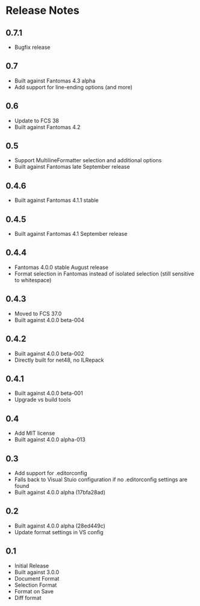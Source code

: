 Release Notes
============

0.7.1
----

* Bugfix release

0.7
----

* Built against Fantomas 4.3 alpha
* Add support for line-ending options (and more)

0.6
----

* Update to FCS 38
* Built against Fantomas 4.2

0.5
----

* Support MultilineFormatter selection and additional options
* Built against Fantomas late September release

0.4.6
----

* Built against Fantomas 4.1.1 stable

0.4.5
----

* Built against Fantomas 4.1 September release

0.4.4
----

* Fantomas 4.0.0 stable August release
* Format selection in Fantomas instead of isolated selection (still sensitive to whitespace)

0.4.3
----

* Moved to FCS 37.0
* Built against 4.0.0 beta-004

0.4.2
----

* Built against 4.0.0 beta-002
* Directly built for net48, no ILRepack

0.4.1
----

* Built against 4.0.0 beta-001
* Upgrade vs build tools

0.4
----

* Add MIT license
* Built against 4.0.0 alpha-013

0.3
----

* Add support for .editorconfig
* Falls back to Visual Stuio configuration if no .editorconfig settings are found
* Built against 4.0.0 alpha (17bfa28ad)

0.2
----

* Built against 4.0.0 alpha (28ed449c)
* Update format settings in VS config

0.1
----

* Initial Release
* Built against 3.0.0 
* Document Format 
* Selection Format 
* Format on Save
* Diff format

